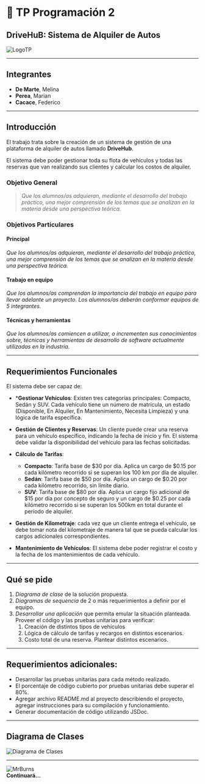 # 🧩 TP Programación 2
## DriveHuB: Sistema de Alquiler de Autos

![LogoTP](https://images2.imgbox.com/04/2a/PJGqWhYa_o.png)  

---

## Integrantes
- **De Marte**, Melina
- **Perea**, Marian
- **Cacace**, Federico

---

## Introducción
El trabajo trata sobre la creación de un sistema de gestión de una plataforma de alquiler de autos llamado **DriveHub**.

El sistema debe poder gestionar toda su flota de vehículos y todas las reservas que van realizando sus clientes y calcular los costos de alquiler.

### Objetivo General
> *Que los alumnos/as adquieran, mediante el desarrollo del trabajo práctico, una mejor comprensión de los temas que se analizan en la materia desde una perspectiva teórica.*

### Objetivos Particulares
#### Principal
*Que los alumnos/as adquieran, mediante el desarrollo del trabajo práctico, una mejor
comprensión de los temas que se analizan en la materia desde una perspectiva teórica.*

#### Trabajo en equipo
*Que los alumnos/as comprendan la importancia del trabajo en equipo para llevar adelante un
proyecto. Los alumnos/as deberán conformar equipos de 5 integrantes.*
#### Técnicas y herramientas
*Que los alumnos/as comiencen a utilizar, o incrementen sus conocimientos sobre, técnicas y
herramientas de desarrollo de software actualmente utilizadas en la industria.*

---
## Requerimientos Funcionales
El sistema debe ser capaz de:

- ***Gestionar Vehículos**: Existen tres categorías principales: Compacto, Sedán y SUV. Cada
vehículo tiene un número de matrícula, un estado (Disponible, En Alquiler, En
Mantenimiento, Necesita Limpieza) y una lógica de tarifa específica.

- **Gestión de Clientes y Reservas**: Un cliente puede crear una reserva para un vehículo
específico, indicando la fecha de inicio y fin. El sistema debe validar la disponibilidad del
vehículo para las fechas solicitadas.

- **Cálculo de Tarifas**:
  - **Compacto**: Tarifa base de $30 por día. Aplica un cargo de $0.15 por cada kilómetro
  recorrido si se superan los 100 km por día de alquiler.
  - **Sedán**: Tarifa base de $50 por día. Aplica un cargo de $0.20 por cada kilómetro
  recorrido, sin límite diario.
  - **SUV**: Tarifa base de $80 por día. Aplica un cargo fijo adicional de $15 por día por
  concepto de seguro y un cargo de $0.25 por cada kilómetro recorrido si se superan
los 500km en total durante el período de alquiler.

- **Gestión de Kilometraje**: cada vez que un cliente entrega el vehículo, se debe tomar nota
del kilometraje de manera tal que se pueda calcular los cargos adicionales correspondientes.

- **Mantenimiento de Vehículos**: El sistema debe poder registrar el costo y la fecha de los
mantenimientos de cada vehículo.

---
## Qué se pide
1. *Diagrama de clase* de la solución propuesta.
2. *Diagramas de sequencia* de 2 o más requerimientos a definir por el equipo.
3. *Desarrollar una aplicación* que permita emular la situación planteada. Proveer el código y
las pruebas unitarias para verificar:
    1. Creación de distintos tipos de vehículos
    2. Lógica de cálculo de tarifas y recargos en distintos escenarios.
    3. Costo total de una reserva. Plantear distintos escenarios.

---

## Requerimientos adicionales:
- Desarrollar las pruebas unitarias para cada método realizado.
- El porcentaje de código cubierto por pruebas unitarias debe superar el 80%.
- Agregar archivo README.md al proyecto describiendo el proyecto, agregar instrucciones para su compilación y funcionamiento.
- Generar documentación de código utilizando JSDoc.

---
## Diagrama de Clases
![Diagrama de Clases](https://images2.imgbox.com/dc/33/BP7kv9vr_o.png)  

---

![MrBurns](https://images2.imgbox.com/06/52/zBemuqMZ_o.png)  
**Continuará...**